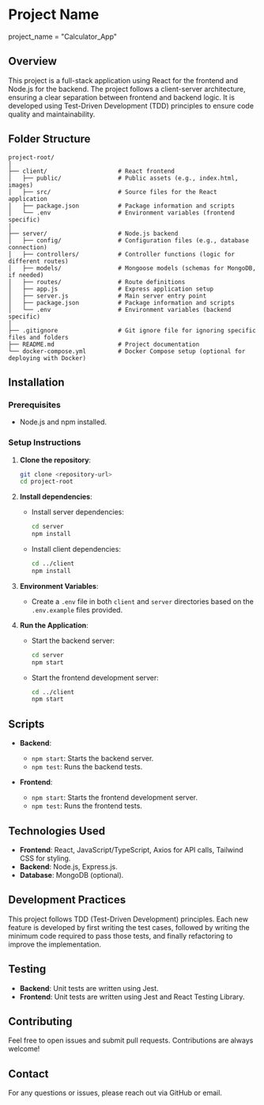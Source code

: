 # Project Name
project_name = "Calculator_App"

## Overview

This project is a full-stack application using React for the frontend and Node.js for the backend. The project follows a client-server architecture, ensuring a clear separation between frontend and backend logic. It is developed using Test-Driven Development (TDD) principles to ensure code quality and maintainability.

## Folder Structure

```
project-root/
│
├── client/                    # React frontend
│   ├── public/                # Public assets (e.g., index.html, images)
│   ├── src/                   # Source files for the React application
│   ├── package.json           # Package information and scripts
│   └── .env                   # Environment variables (frontend specific)
│
├── server/                    # Node.js backend
│   ├── config/                # Configuration files (e.g., database connection)
│   ├── controllers/           # Controller functions (logic for different routes)
│   ├── models/                # Mongoose models (schemas for MongoDB, if needed)
│   ├── routes/                # Route definitions
│   ├── app.js                 # Express application setup
│   ├── server.js              # Main server entry point
│   ├── package.json           # Package information and scripts
│   └── .env                   # Environment variables (backend specific)
│
├── .gitignore                 # Git ignore file for ignoring specific files and folders
├── README.md                  # Project documentation
└── docker-compose.yml         # Docker Compose setup (optional for deploying with Docker)
```

## Installation

### Prerequisites

- Node.js and npm installed.

### Setup Instructions

1. **Clone the repository**:

   ```bash
   git clone <repository-url>
   cd project-root
   ```

2. **Install dependencies**:

   - Install server dependencies:
     ```bash
     cd server
     npm install
     ```
   - Install client dependencies:
     ```bash
     cd ../client
     npm install
     ```

3. **Environment Variables**:

   - Create a `.env` file in both `client` and `server` directories based on the `.env.example` files provided.

4. **Run the Application**:

   - Start the backend server:
     ```bash
     cd server
     npm start
     ```
   - Start the frontend development server:
     ```bash
     cd ../client
     npm start
     ```

## Scripts

- **Backend**:

  - `npm start`: Starts the backend server.
  - `npm test`: Runs the backend tests.

- **Frontend**:

  - `npm start`: Starts the frontend development server.
  - `npm test`: Runs the frontend tests.

## Technologies Used

- **Frontend**: React, JavaScript/TypeScript, Axios for API calls, Tailwind CSS for styling.
- **Backend**: Node.js, Express.js.
- **Database**: MongoDB (optional).

## Development Practices

This project follows TDD (Test-Driven Development) principles. Each new feature is developed by first writing the test cases, followed by writing the minimum code required to pass those tests, and finally refactoring to improve the implementation.

## Testing

- **Backend**: Unit tests are written using Jest.
- **Frontend**: Unit tests are written using Jest and React Testing Library.


## Contributing

Feel free to open issues and submit pull requests. Contributions are always welcome!

## Contact

For any questions or issues, please reach out via GitHub or email.
